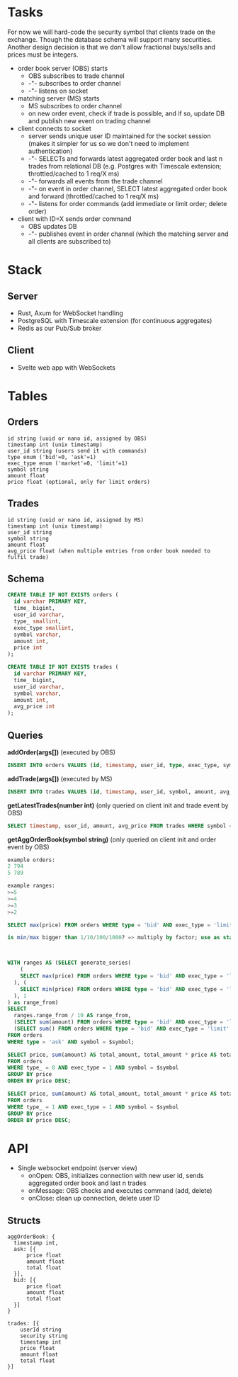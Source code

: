 # Tasks

For now we will hard-code the security symbol that clients trade on the exchange. Though the database schema will support many securities. Another design decision is that we don't allow fractional buys/sells and prices must be integers.

- order book server (OBS) starts
  - OBS subscribes to trade channel
  - -"- subscribes to order channel
  - -"- listens on socket
- matching server (MS) starts
  - MS subscribes to order channel
  - on new order event, check if trade is possible, and if so, update DB and publish new event on trading channel
- client connects to socket
  - server sends unique user ID maintained for the socket session (makes it simpler for us so we don't need to implement authentication)
  - -"- SELECTs and forwards latest aggregated order book and last n trades from relational DB (e.g. Postgres with Timescale extension; throttled/cached to 1 req/X ms)
  - -"- forwards all events from the trade channel
  - -"- on event in order channel, SELECT latest aggregated order book and forward (throttled/cached to 1 req/X ms)
  - -"- listens for order commands (add immediate or limit order; delete order)
- client with ID=X sends order command
  - OBS updates DB
  - -"- publishes event in order channel (which the matching server and all clients are subscribed to)

# Stack

## Server
- Rust, Axum for WebSocket handling
- PostgreSQL with Timescale extension (for continuous aggregates)
- Redis as our Pub/Sub broker

## Client
- Svelte web app with WebSockets

# Tables

## Orders
```
id string (uuid or nano id, assigned by OBS)
timestamp int (unix timestamp)
user_id string (users send it with commands)
type enum ('bid'=0, 'ask'=1)
exec_type enum ('market'=0, 'limit'=1)
symbol string
amount float
price float (optional, only for limit orders)
```

## Trades
```
id string (uuid or nano id, assigned by MS)
timestamp int (unix timestamp)
user_id string
symbol string
amount float
avg_price float (when multiple entries from order book needed to fulfil trade)
```

## Schema
```sql
CREATE TABLE IF NOT EXISTS orders (
  id varchar PRIMARY KEY,
  time_ bigint,
  user_id varchar,
  type_ smallint,
  exec_type smallint,
  symbol varchar,
  amount int,
  price int
);

CREATE TABLE IF NOT EXISTS trades (
  id varchar PRIMARY KEY,
  time_ bigint,
  user_id varchar,
  symbol varchar,
  amount int,
  avg_price int
);
```

## Queries

**addOrder(args[])** (executed by OBS)
```sql
INSERT INTO orders VALUES (id, timestamp, user_id, type, exec_type, symbol, amount, price);
```

**addTrade(args[])** (executed by MS)
```sql
INSERT INTO trades VALUES (id, timestamp, user_id, symbol, amount, avg_price);
```

**getLatestTrades(number int)** (only queried on client init and trade event by OBS)
```sql
SELECT timestamp, user_id, amount, avg_price FROM trades WHERE symbol = $symbol ORDER BY timestamp DESC LIMIT $number;
```

**getAggOrderBook(symbol string)** (only queried on client init and order event by OBS)
```sql
example orders:
2 794
5 789

example ranges:
>=5 
>=4
>=3
>=2

SELECT max(price) FROM orders WHERE type = 'bid' AND exec_type = 'limit' AND symbol = $symbol

is min/max bigger than 1/10/100/1000? => multiply by factor; use as start/end for range; divide range values by factor



WITH ranges AS (SELECT generate_series(
    (
    SELECT max(price) FROM orders WHERE type = 'bid' AND exec_type = 'limit' AND symbol = $symbol
  ), (
    SELECT min(price) FROM orders WHERE type = 'bid' AND exec_type = 'limit' AND symbol = $symbol
  ), 1
) as range_from)
SELECT
  ranges.range_from / 10 AS range_from,
  (SELECT sum(amount) FROM orders WHERE type = 'bid' AND exec_type = 'limit' AND symbol = $symbol AND price >= range_from AND price < range_from + 1) AS amount,
  (SELECT sum() FROM orders WHERE type = 'bid' AND exec_type = 'limit' AND symbol = $symbol AND price >= range_from AND price < range_from + 1 GROUP BY price) AS total
FROM orders
WHERE type = 'ask' AND symbol = $symbol;

SELECT price, sum(amount) AS total_amount, total_amount * price AS total_price
FROM orders
WHERE type_ = 0 AND exec_type = 1 AND symbol = $symbol
GROUP BY price
ORDER BY price DESC;

SELECT price, sum(amount) AS total_amount, total_amount * price AS total_price
FROM orders
WHERE type_ = 1 AND exec_type = 1 AND symbol = $symbol
GROUP BY price
ORDER BY price DESC;
```

# API

- Single websocket endpoint (server view)
  - onOpen: OBS, initializes connection with new user id, sends aggregated order book and last n trades
  - onMessage: OBS checks and executes command (add, delete)
  - onClose: clean up connection, delete user ID

## Structs

```
aggOrderBook: {
  timestamp int,
  ask: [{
      price float
      amount float
      total float
  }],
  bid: [{
      price float
      amount float
      total float
  }]
}

trades: [{
    userId string
    security string
    timestamp int
    price float
    amount float
    total float
}]

```
